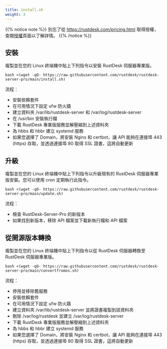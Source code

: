 ```yaml
---
title: install.sh 
weight: 3
---
```


{{% notice note %}}
別忘了從 https://rustdesk.com/pricing.html 取得授權，查閱[授權](/docs/en/self-host/rustdesk-server-pro/license)頁面以了解詳情。
{{% /notice %}}

## 安裝

複製並在您的 Linux 終端機中貼上下列指令以安裝 RustDesk 伺服器專業版。

`bash <(wget -qO- https://raw.githubusercontent.com/rustdesk/rustdesk-server-pro/main/install.sh)`

流程：

- 安裝依賴套件
- 在可用情況下設定 ufw 防火牆
- 建立資料夾 /var/lib/rustdesk-server 和 /var/log/rustdesk-server
- 在 /usr/bin 安裝執行檔
- 下載 RustDesk 專業版服務並解壓縮到上述資料夾
- 為 hbbs 和 hbbr 建立 systemd 服務
- 如果您選擇了 Domain，將安裝 Nginx 和 certbot，讓 API 能夠在連接埠 443 (https) 存取，並透過連接埠 80 取得 SSL 證書，這將自動更新

## 升級

複製並在您的 Linux 終端機中貼上下列指令以升級現有的 RustDesk 伺服器專業版安裝。您可以使用 cron 定期執行此指令。

`bash <(wget -qO- https://raw.githubusercontent.com/rustdesk/rustdesk-server-pro/main/update.sh)`

流程：

- 檢查 RustDesk-Server-Pro 的新版本
- 如果找到新版本，移除 API 檔案並下載新執行檔和 API 檔案

## 從開源版本轉換

複製並在您的 Linux 終端機中貼上下列指令以從 RustDesk 伺服器轉換至 RustDesk 伺服器專業版。

`bash <(wget -qO- https://raw.githubusercontent.com/rustdesk/rustdesk-server-pro/main/convertfromos.sh)`

流程：

- 停用並移除舊服務
- 安裝依賴套件
- 在可用情況下設定 ufw 防火牆
- 建立資料夾 /var/lib/rustdesk-server 並將證書複製到該資料夾
- 刪除 /var/log/rustdesk 並建立 /var/log/rustdesk-server
- 下載 RustDesk 專業版服務並解壓縮到上述資料夾
- 為 hbbs 和 hbbr 建立 systemd 服務
- 如果您選擇了 Domain，將安裝 Nginx 和 certbot，讓 API 能夠在連接埠 443 (https) 存取，並透過連接埠 80 取得 SSL 證書，這將自動更新
